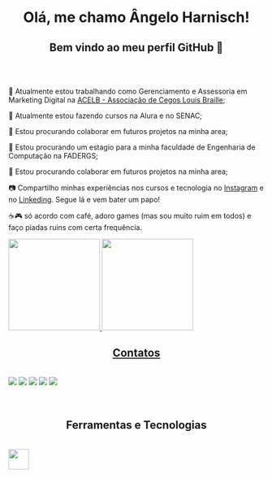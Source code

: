 <h1 align="center"> Olá, me chamo Ângelo Harnisch! </h1>
<h2 align="center"> Bem vindo ao meu perfil GitHub 👋 </h2>
</br>
</br>

<div display="inline-block">
 <p align="left">🔭 Atualmente estou trabalhando como Gerenciamento e Assessoria em Marketing Digital na  <a href="http://www.acelb.org.br/">ACELB - Associação de Cegos Louis Braille</a>;</p> 
 <p align="left">🌱 Atualmente estou fazendo cursos na Alura e no SENAC;</p>
 <p align="left">👯 Estou procurando colaborar em futuros projetos na minha area;</p>
 <p align="left">🤔 Estou procurando um estagio para a minha faculdade de Engenharia de Computação na FADERGS;</p>
 <p align="left">👯 Estou procurando colaborar em futuros projetos na minha area;</p>
 <p align="left">📷 Compartilho minhas experiências nos cursos e tecnologia no <a href="https://www.instagram.com/angelo_harnisch/">Instagram</a> e no <a href="https://www.linkedin.com/in/%C3%A2ngeloharnisch/">Linkeding</a>. Segue lá e vem bater um papo!</p>
 <p align="left">☕🎮 só acordo com café, adoro games (mas sou muito ruim em todos) e faço piadas ruins com certa frequência.</p>
</div>
<div>
<a href="https://github.com/AngeloHarnisch">
<img loading="lazy" height="180em" src="https://github-readme-stats.vercel.app/api?username=AngeloHarnisch&show_icons=true&theme=dracula&include_all_commits=true&count_private=true"/>
<img loading="lazy" height="180em" src="https://github-readme-stats.vercel.app/api/top-langs/?username=AngeloHarnisch&layout=compact&langs_count=7&theme=dracula"/>
</div>
<h2 align="center"> Contatos </h2>
</br>

<div>
<a href="https://www.youtube.com/@AngeloHarnisch" target="_blank"><img loading="lazy" src="https://img.shields.io/badge/YouTube-FF0000?style=for-the-badge&logo=youtube&logoColor=white" target="_blank"></a>
<a href="https://www.instagram.com/angelo_harnisch/" target="_blank"><img loading="lazy" src="https://img.shields.io/badge/-Instagram-%23E4405F?style=for-the-badge&logo=instagram&logoColor=white" target="_blank"></a>
<a href="https://www.twitch.tv/seu-usuário-aqui" target="_blank"><img loading="lazy" src="https://img.shields.io/badge/Twitch-9146FF?style=for-the-badge&logo=twitch&logoColor=white" target="_blank"></a>
<a href = "mailto:a.harnisch20@gmail.com"><img loading="lazy" src="https://img.shields.io/badge/Gmail-D14836?style=for-the-badge&logo=gmail&logoColor=white" target="_blank"></a>
<a href="https://www.linkedin.com/in/%C3%A2ngeloharnisch/" target="_blank"><img loading="lazy" src="https://img.shields.io/badge/-LinkedIn-%230077B5?style=for-the-badge&logo=linkedin&logoColor=white" target="_blank"></a>   
</div>
</br>
</br>
<h2 align="center"> Ferramentas e Tecnologias </h2>
</br>

<img loading="lazy" img src="https://cdn.jsdelivr.net/gh/devicons/devicon@latest/icons/canva/canva-original.svg" width="40" height="40"/>
</br>
</br>
</a>
</p>
